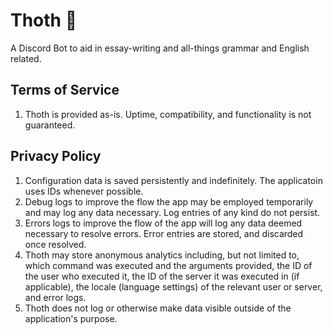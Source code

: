 # Thoth 📖
A Discord Bot to aid in essay-writing and all-things grammar and English related.


## Terms of Service
1. Thoth is provided as-is. Uptime, compatibility, and functionality is not guaranteed.

## Privacy Policy
1. Configuration data is saved persistently and indefinitely. The applicatoin uses IDs whenever possible.
2. Debug logs to improve the flow the app may be employed temporarily and may log any data necessary. Log entries of any kind do not persist.
3. Errors logs to improve the flow of the app will log any data deemed necessary to resolve errors. Error entries are stored, and discarded once resolved.
4. Thoth may store anonymous analytics including, but not limited to, which command was executed and the arguments provided, the ID of the user who executed it, the ID of the server it was executed in (if applicable), the locale (language settings) of the relevant user or server, and error logs. 
5. Thoth does not log or otherwise make data visible outside of the application's purpose.
